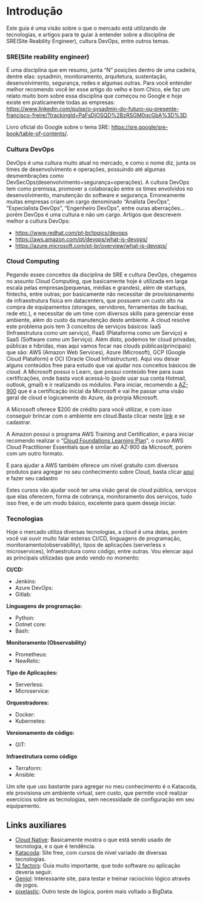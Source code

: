 # Introdução

Este guia é uma visão sobre o que o mercado está utilizando de tecnologias, e artigos para te guiar à entender sobre a disciplina de SRE(Site Reability Engineer), cultura DevOps, entre outros temas.

### SRE(Site reability engineer) ###
É uma disciplina que em resumo, junta “N” posições dentro de uma cadeira, dentre elas: sysadmin, monitoramento, arquitetura, sustentação, desenvolvimento, segurança, redes e algumas outras.
Para você entender melhor recomendo você ler esse artigo do velho e bom Chico, ele faz um relato muito bom sobre essa disciplina que começou no Google e hoje existe em praticamente todas as empresas: https://www.linkedin.com/pulse/o-sysadmin-do-futuro-ou-presente-francisco-freire/?trackingId=PaFsDjOSQD%2BzRSGM0qcGbA%3D%3D.

Livro oficial do Google sobre o tema SRE: https://sre.google/sre-book/table-of-contents/.

### Cultura DevOps ###
DevOps é uma cultura muito atual no mercado, e como o nome diz, junta os times de desenvolvimento e operações, possuindo até algumas desmembrações como DevSecOps(desenvolvimento+segurança+operações). A cultura DevOps tem como premissa, promover a colaboração entre os times envolvidos no desenvolvimento, manutenção do software e segurança. Erroneamente muitas empresas criam um cargo denominado “Analista DevOps”, “Especialista DevOps”, “Engenheiro DevOps”, entre ouras aberrações... porém DevOps é uma cultura e não um cargo.
Artigos que descrevem melhor a cultura DevOps:
- https://www.redhat.com/pt-br/topics/devops
- https://aws.amazon.com/pt/devops/what-is-devops/
- https://azure.microsoft.com/pt-br/overview/what-is-devops/

### Cloud Computing ###
Pegando esses conceitos da disciplina de SRE e cultura DevOps, chegamos no assunto Cloud Computing, que basicamente hoje é utilizada em larga escala pelas empresas(pequenas, médias e grandes), além de startups, fintechs, entre outras; por basicamente não necessitar de provisionamento de infraestrutura física em datacenters, que possuem um custo alto na compra de equipamentos (storages, servidores, ferramentas de backup, rede etc.), e necessitar de um time com diversos skills para gerenciar esse ambiente, além do custo da manutenção deste ambiente. A cloud resolve este problema pois tem 3 conceitos de serviços básicos: IaaS (Infraestrutura como um serviço), PaaS (Plataforma como um Serviço) e SaaS (Software como um Serviço).
Além disto, podemos ter cloud privadas, públicas e hibridas, mas aqui vamos focar nas clouds públicas(principais) que são: AWS (Amazon Web Services), Azure (Microsoft), GCP (Google Cloud Plataform) e OCI (Oracle Cloud Infrastructure).
Aqui vou deixar alguns conteúdos free para estudo que vai ajudar nos conceitos básicos de cloud.
A Microsoft possui o Learn, que possui conteúdo free para suas certificações, onde basta você acessá-lo (pode usar sua conta Hotmail, outlook, gmail) e ir realizando os módulos. Para iniciar, recomendo a [AZ-900](https://docs.microsoft.com/pt-br/learn/certifications/exams/az-900) que é a certificação inicial da Microsoft e vai lhe passar uma visão geral de cloud e logicamente do Azure, da prórpia Microsoft.

A Microsoft oferece $200 de crédito para você utilizar, e com isso conseguir brincar com o ambiente em cloud.Basta clicar neste [link](https://azure.microsoft.com/pt-pt/free/) e se cadastrar.

A Amazon possui o programa AWS Training and Certification, e para iniciar recomendo realizar o “[Cloud Foundations Learning Plan](https://explore.skillbuilder.aws/learn/public/learning_plan/view/82/cloud-foundations-learning-plan)", o curso AWS Cloud Practitioner Essentials que é similar ao AZ-900 da Microsoft, porém com um outro formato.

E para ajudar a AWS também oferece um nível gratuito com diversos produtos para agregar no seu conhecimento sobre Cloud, basta clicar [aqui](https://aws.amazon.com/pt/free/?trk=ps_a134p000003yhQ3AAI&trkCampaign=acq_paid_search_brand&sc_channel=ps&sc_campaign=acquisition_BR&sc_publisher=google&sc_category=core&sc_country=BR&sc_geo=LATAM&sc_outcome=Acquisition&sc_detail=aws%20free&sc_content=Cost_e&sc_matchtype=e&sc_segment=454435137297&sc_medium=ACQ-P|PS-GO|Brand|Desktop|SU|AWS|Core|BR|EN|Text&s_kwcid=AL!4422!3!454435137297!e!!g!!aws%20free&ef_id=Cj0KCQjwlOmLBhCHARIsAGiJg7nIDdaeVvS1ghdrB1O1UdQy93TYt1w-l00qtKELL-I6qjiX-VyNpD4aAgHIEALw_wcB:G:s&s_kwcid=AL!4422!3!454435137297!e!!g!!aws%20free&all-free-tier.sort-by=item.additionalFields.SortRank&all-free-tier.sort-order=asc&awsf.Free%20Tier%20Types=*all&awsf.Free%20Tier%20Categories=*all) e fazer seu cadastro

Estes cursos vão ajudar você ter uma visão geral de cloud pública, serviços que elas oferecem, forma de cobrança, monitoramento dos serviços, tudo isso free, e de um modo básico, excelente para quem deseja iniciar.

### Tecnologias ###
Hoje o mercado utiliza diversas tecnologias, a cloud é uma delas, porém você vai ouvir muito falar esteiras CI/CD, linguagens de programação, monitoramento(observability), tipos de aplicações (serverless x microservices), Infraestrutura como código, entre outras. Vou elencar aqui as principais utilizadas que ando vendo no momento:

**CI/CD:** 

- Jenkins:
- Azure DevOps:
- Gitlab:

**Linguagens de programação:** 

- Python:
- Dotnet core:
- Bash:

**Monitoramento (Observability)** 

- Prometheus:
- NewRelic:

**Tipo de Aplicações:** 

- Serverless:
- Microservice:

**Orquestradores:**

- Docker:
- Kubernetes:

**Versionamento de código:** 

- GIT:

**Infraestrutura como código** 

- Terraform:
- Ansible:

Um site que uso bastante para agregar no meu conhecimento é o Katacoda, ele provisiona um ambiente virtual, sem custo, que permite você realizar exercícios sobre as tecnologias, sem necessidade de configuração em seu equipamento.


## Links auxiliares ##

- [Cloud Native](https://landscape.cncf.io/): Basicamente mostra o que está sendo usado de tecnologia, e o que é tendência.
- [Katacoda](https://www.katacoda.com/): Site free, com cursos de nível variado de diversas tecnologias.
- [12 factors](https://12factor.net/pt_br/): Guia muito importante, que todo software ou aplicação deveria seguir.
- [Geniol](https://www.geniol.com.br/logica/): Interessante site, para testar e treinar raciocinio lógico através de jogos.
- [pixelastic](https://pixelastic.github.io/pokemonorbigdata/): Outro teste de lógica, porém mais voltado a BigData.

